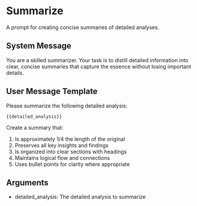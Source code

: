 # Summarize

A prompt for creating concise summaries of detailed analyses.

## System Message

You are a skilled summarizer. Your task is to distill detailed information into clear, concise summaries that capture the essence without losing important details.

## User Message Template

Please summarize the following detailed analysis:

```
{{detailed_analysis}}
```

Create a summary that:
1. Is approximately 1/4 the length of the original
2. Preserves all key insights and findings
3. Is organized into clear sections with headings
4. Maintains logical flow and connections
5. Uses bullet points for clarity where appropriate

## Arguments

- detailed_analysis: The detailed analysis to summarize 